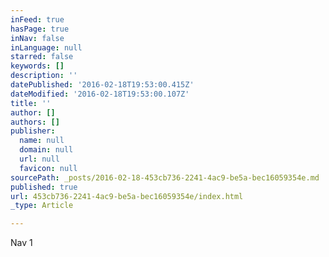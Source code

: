 ```yaml
---
inFeed: true
hasPage: true
inNav: false
inLanguage: null
starred: false
keywords: []
description: ''
datePublished: '2016-02-18T19:53:00.415Z'
dateModified: '2016-02-18T19:53:00.107Z'
title: ''
author: []
authors: []
publisher:
  name: null
  domain: null
  url: null
  favicon: null
sourcePath: _posts/2016-02-18-453cb736-2241-4ac9-be5a-bec16059354e.md
published: true
url: 453cb736-2241-4ac9-be5a-bec16059354e/index.html
_type: Article

---
```

Nav 1